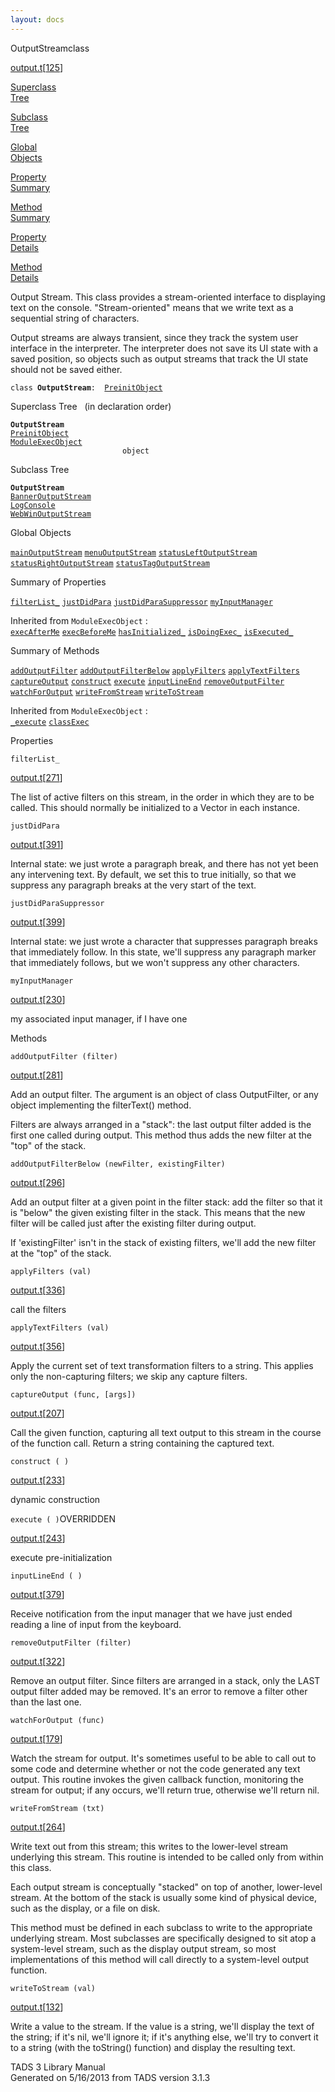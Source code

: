 ```yaml
---
layout: docs
---
```

<span class="title">OutputStream</span><span class="type">class</span>

[output.t](../file/output.t.html)\[[125](../source/output.t.html#125)\]

[Superclass  
Tree](#_SuperClassTree_)

[Subclass  
Tree](#_SubClassTree_)

[Global  
Objects](#_ObjectSummary_)

[Property  
Summary](#_PropSummary_)

[Method  
Summary](#_MethodSummary_)

[Property  
Details](#_Properties_)

[Method  
Details](#_Methods_)



Output Stream. This class provides a stream-oriented interface to
displaying text on the console. "Stream-oriented" means that we write
text as a sequential string of characters.

Output streams are always transient, since they track the system user
interface in the interpreter. The interpreter does not save its UI state
with a saved position, so objects such as output streams that track the
UI state should not be saved either.

`class `**`OutputStream`**` :   `[`PreinitObject`](../object/PreinitObject.html)



<span id="_SuperClassTree_"></span>



<span class="hdln">Superclass Tree</span>   (in declaration order)



**`OutputStream`**  
[`PreinitObject`](../object/PreinitObject.html)  
[`ModuleExecObject`](../object/ModuleExecObject.html)  
`                         object`  
<span id="_SubClassTree_"></span>



<span class="hdln">Subclass Tree</span>  



**`OutputStream`**  
[`BannerOutputStream`](../object/BannerOutputStream.html)  
[`LogConsole`](../object/LogConsole.html)  
[`WebWinOutputStream`](../object/WebWinOutputStream.html)  
<span id="_ObjectSummary_"></span>



<span class="hdln">Global Objects</span>  



[`mainOutputStream`](../object/mainOutputStream.html) [`menuOutputStream`](../object/menuOutputStream.html) [`statusLeftOutputStream`](../object/statusLeftOutputStream.html) [`statusRightOutputStream`](../object/statusRightOutputStream.html) [`statusTagOutputStream`](../object/statusTagOutputStream.html)
<span id="_PropSummary_"></span>



<span class="hdln">Summary of Properties</span>  



[`filterList_`](#filterList_) [`justDidPara`](#justDidPara) [`justDidParaSuppressor`](#justDidParaSuppressor) [`myInputManager`](#myInputManager)



Inherited from `ModuleExecObject` :  
[`execAfterMe`](../object/ModuleExecObject.html#execAfterMe) [`execBeforeMe`](../object/ModuleExecObject.html#execBeforeMe) [`hasInitialized_`](../object/ModuleExecObject.html#hasInitialized_) [`isDoingExec_`](../object/ModuleExecObject.html#isDoingExec_) [`isExecuted_`](../object/ModuleExecObject.html#isExecuted_)

<span id="_MethodSummary_"></span>



<span class="hdln">Summary of Methods</span>  



[`addOutputFilter`](#addOutputFilter) [`addOutputFilterBelow`](#addOutputFilterBelow) [`applyFilters`](#applyFilters) [`applyTextFilters`](#applyTextFilters) [`captureOutput`](#captureOutput) [`construct`](#construct) [`execute`](#execute) [`inputLineEnd`](#inputLineEnd) [`removeOutputFilter`](#removeOutputFilter) [`watchForOutput`](#watchForOutput) [`writeFromStream`](#writeFromStream) [`writeToStream`](#writeToStream)



Inherited from `ModuleExecObject` :  
[`_execute`](../object/ModuleExecObject.html#_execute) [`classExec`](../object/ModuleExecObject.html#classExec)

<span id="_Properties_"></span>



<span class="hdln">Properties</span>  



<span id="filterList_"></span>

`filterList_`

[output.t](../file/output.t.html)\[[271](../source/output.t.html#271)\]



The list of active filters on this stream, in the order in which they
are to be called. This should normally be initialized to a Vector in
each instance.



<span id="justDidPara"></span>

`justDidPara`

[output.t](../file/output.t.html)\[[391](../source/output.t.html#391)\]



Internal state: we just wrote a paragraph break, and there has not yet
been any intervening text. By default, we set this to true initially, so
that we suppress any paragraph breaks at the very start of the text.



<span id="justDidParaSuppressor"></span>

`justDidParaSuppressor`

[output.t](../file/output.t.html)\[[399](../source/output.t.html#399)\]



Internal state: we just wrote a character that suppresses paragraph
breaks that immediately follow. In this state, we'll suppress any
paragraph marker that immediately follows, but we won't suppress any
other characters.



<span id="myInputManager"></span>

`myInputManager`

[output.t](../file/output.t.html)\[[230](../source/output.t.html#230)\]



my associated input manager, if I have one



<span id="_Methods_"></span>



<span class="hdln">Methods</span>  



<span id="addOutputFilter"></span>

`addOutputFilter (filter)`

[output.t](../file/output.t.html)\[[281](../source/output.t.html#281)\]



Add an output filter. The argument is an object of class OutputFilter,
or any object implementing the filterText() method.

Filters are always arranged in a "stack": the last output filter added
is the first one called during output. This method thus adds the new
filter at the "top" of the stack.



<span id="addOutputFilterBelow"></span>

`addOutputFilterBelow (newFilter, existingFilter)`

[output.t](../file/output.t.html)\[[296](../source/output.t.html#296)\]



Add an output filter at a given point in the filter stack: add the
filter so that it is "below" the given existing filter in the stack.
This means that the new filter will be called just after the existing
filter during output.

If 'existingFilter' isn't in the stack of existing filters, we'll add
the new filter at the "top" of the stack.



<span id="applyFilters"></span>

`applyFilters (val)`

[output.t](../file/output.t.html)\[[336](../source/output.t.html#336)\]



call the filters



<span id="applyTextFilters"></span>

`applyTextFilters (val)`

[output.t](../file/output.t.html)\[[356](../source/output.t.html#356)\]



Apply the current set of text transformation filters to a string. This
applies only the non-capturing filters; we skip any capture filters.



<span id="captureOutput"></span>

`captureOutput (func, [args])`

[output.t](../file/output.t.html)\[[207](../source/output.t.html#207)\]



Call the given function, capturing all text output to this stream in the
course of the function call. Return a string containing the captured
text.



<span id="construct"></span>

`construct ( )`

[output.t](../file/output.t.html)\[[233](../source/output.t.html#233)\]



dynamic construction



<span id="execute"></span>

`execute ( )`<span class="rem">OVERRIDDEN</span>

[output.t](../file/output.t.html)\[[243](../source/output.t.html#243)\]



execute pre-initialization



<span id="inputLineEnd"></span>

`inputLineEnd ( )`

[output.t](../file/output.t.html)\[[379](../source/output.t.html#379)\]



Receive notification from the input manager that we have just ended
reading a line of input from the keyboard.



<span id="removeOutputFilter"></span>

`removeOutputFilter (filter)`

[output.t](../file/output.t.html)\[[322](../source/output.t.html#322)\]



Remove an output filter. Since filters are arranged in a stack, only the
LAST output filter added may be removed. It's an error to remove a
filter other than the last one.



<span id="watchForOutput"></span>

`watchForOutput (func)`

[output.t](../file/output.t.html)\[[179](../source/output.t.html#179)\]



Watch the stream for output. It's sometimes useful to be able to call
out to some code and determine whether or not the code generated any
text output. This routine invokes the given callback function,
monitoring the stream for output; if any occurs, we'll return true,
otherwise we'll return nil.



<span id="writeFromStream"></span>

`writeFromStream (txt)`

[output.t](../file/output.t.html)\[[264](../source/output.t.html#264)\]



Write text out from this stream; this writes to the lower-level stream
underlying this stream. This routine is intended to be called only from
within this class.

Each output stream is conceptually "stacked" on top of another,
lower-level stream. At the bottom of the stack is usually some kind of
physical device, such as the display, or a file on disk.

This method must be defined in each subclass to write to the appropriate
underlying stream. Most subclasses are specifically designed to sit atop
a system-level stream, such as the display output stream, so most
implementations of this method will call directly to a system-level
output function.



<span id="writeToStream"></span>

`writeToStream (val)`

[output.t](../file/output.t.html)\[[132](../source/output.t.html#132)\]



Write a value to the stream. If the value is a string, we'll display the
text of the string; if it's nil, we'll ignore it; if it's anything else,
we'll try to convert it to a string (with the toString() function) and
display the resulting text.





TADS 3 Library Manual  
Generated on 5/16/2013 from TADS version 3.1.3



